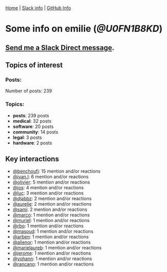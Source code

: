[Home](https://kelu124.github.io/echommunity/) | [Slack info](https://kelu124.github.io/echommunity/) | [GitHub Info](https://kelu124.github.io/echommunity/github.html)

# Some info on __emilie__ (_@U0FN1B8KD_)


## [Send me a Slack Direct message](https://echopen.slack.com/messages/@emilie/).

## Topics of interest

### Posts: 

Number of posts: 239

### Topics:

* __posts__: 239 posts
* __medical__: 32 posts
* __software__: 20 posts
* __community__: 14 posts
* __legal__: 3 posts
* __hardware__: 2 posts

## Key interactions 

* [@benchoufi](./U0B47KC3S.md): 15 mention and/or reactions
* [@ivan.l](./U3CDR25JP.md): 6 mention and/or reactions
* [@olivier](./U04DFTZ7D.md): 5 mention and/or reactions
* [@jos](./U3N1SENJY.md): 4 mention and/or reactions
* [@luc](./U0AAL4W13.md): 3 mention and/or reactions
* [@djabbz](./U2PFHNN3C.md): 2 mention and/or reactions
* [@aurelie](./U37GZRZU6.md): 2 mention and/or reactions
* [@sami](./U2MF267L2.md): 2 mention and/or reactions
* [@marco](./U3WNEB55H.md): 1 mention and/or reactions
* [@muriel](./U0JFW4XTQ.md): 1 mention and/or reactions
* [@rbo](./U38HVMZ6K.md): 1 mention and/or reactions
* [@masoud](./U3PLYAJPJ.md): 1 mention and/or reactions
* [@arben](./U3Q46QRHU.md): 1 mention and/or reactions
* [@alienor](./U1N5Q9334.md): 1 mention and/or reactions
* [@marielaureb](./U3T7KBEMV.md): 1 mention and/or reactions
* [@jerome](./U07UEJC2H.md): 1 mention and/or reactions
* [@yohann](./U0KPE2P16.md): 1 mention and/or reactions
* [@rancano](./U3WRNP30B.md): 1 mention and/or reactions
